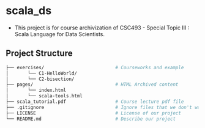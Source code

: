 # scala_ds
- This project is for course archivization of CSC493 - Special Topic III : Scala Language for Data Scientists.

## Project Structure
```bash
├── exercises/                          # Courseworks and example
│       └── C1-HelloWorld/
│       └── C2-bisection/
├── pages/                              # HTML Archived content
│       └── index.html
│       └── scala-tools.html
├── scala_tutorial.pdf                  # Course lecture pdf file
├── .gitignore                          # Ignore files that we don't want to commit to Git
├── LICENSE                             # License of our project
└── README.md                           # Describe our project
```
